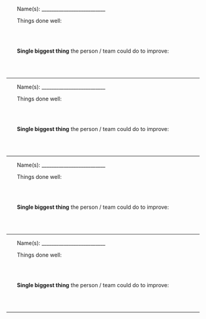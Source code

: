 &nbsp;&nbsp;&nbsp;&nbsp;&nbsp;&nbsp;&nbsp;Name(s): \_\_\_\_\_\_\_\_\_\_\_\_\_\_\_\_\_\_\_\_\_\_\_\_\_\_


&nbsp;&nbsp;&nbsp;&nbsp;&nbsp;&nbsp;&nbsp;Things done well:

<br>
<br>

&nbsp;&nbsp;&nbsp;&nbsp;&nbsp;&nbsp;&nbsp;__Single biggest thing__ the person / team could do to improve: 

<br>
<br>

-----

&nbsp;&nbsp;&nbsp;&nbsp;&nbsp;&nbsp;&nbsp;Name(s): \_\_\_\_\_\_\_\_\_\_\_\_\_\_\_\_\_\_\_\_\_\_\_\_\_\_


&nbsp;&nbsp;&nbsp;&nbsp;&nbsp;&nbsp;&nbsp;Things done well:

<br>
<br>

&nbsp;&nbsp;&nbsp;&nbsp;&nbsp;&nbsp;&nbsp;__Single biggest thing__ the person / team could do to improve: 

<br>
<br>

-----

&nbsp;&nbsp;&nbsp;&nbsp;&nbsp;&nbsp;&nbsp;Name(s): \_\_\_\_\_\_\_\_\_\_\_\_\_\_\_\_\_\_\_\_\_\_\_\_\_\_


&nbsp;&nbsp;&nbsp;&nbsp;&nbsp;&nbsp;&nbsp;Things done well:

<br>
<br>

&nbsp;&nbsp;&nbsp;&nbsp;&nbsp;&nbsp;&nbsp;__Single biggest thing__ the person / team could do to improve: 

<br>
<br>

-----

&nbsp;&nbsp;&nbsp;&nbsp;&nbsp;&nbsp;&nbsp;Name(s): \_\_\_\_\_\_\_\_\_\_\_\_\_\_\_\_\_\_\_\_\_\_\_\_\_\_


&nbsp;&nbsp;&nbsp;&nbsp;&nbsp;&nbsp;&nbsp;Things done well:

<br>
<br>

&nbsp;&nbsp;&nbsp;&nbsp;&nbsp;&nbsp;&nbsp;__Single biggest thing__ the person / team could do to improve: 

<br>
<br>

-----
